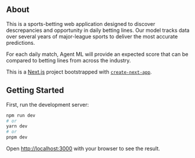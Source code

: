 ## About

This is a sports-betting web application designed to discover descrepancies and opportunity in daily betting lines.
Our model tracks data over several years of major-league sports to deliver the most accurate predictions.

For each daily match, Agent ML will provide an expected score that can be compared to betting lines from across the industry.

This is a [Next.js](https://nextjs.org/) project bootstrapped with [`create-next-app`](https://github.com/vercel/next.js/tree/canary/packages/create-next-app).

## Getting Started

First, run the development server:

```bash
npm run dev
# or
yarn dev
# or
pnpm dev
```

Open [http://localhost:3000](http://localhost:3000) with your browser to see the result.
